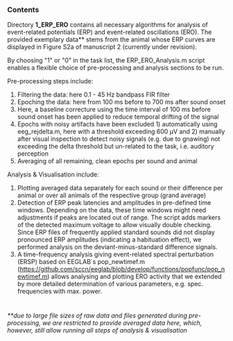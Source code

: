 ### Contents

Directory **1_ERP_ERO** contains all necessary algorithms for analysis of event-related potentials (ERP) and event-related oscillations (ERO). The provided exemplary data** stems from the animal whose ERP curves are displayed in Figure S2a of manuscript 2 (currently under revision).

By choosing "1" or "0" in the task list, the ERP_ERO_Analysis.m script enables a flexible choice of pre-processing and analysis sections to be run.

Pre-processing steps include:
1. Filtering the data: here 0.1 - 45 Hz bandpass FIR filter
2. Epoching the data: here from 100 ms before to 700 ms after sound onset
3. Here, a baseline correcture using the time interval of 100 ms before sound onset has been applied to reduce temporal drifting of the signal
4. Epochs with noisy artifacts have been excluded 1) automatically using eeg_rejdelta.m, here with a threshold exceeding 600 µV and 2) manually after visual inspection to detect noisy signals (e.g. due to gnawing) not exceeding the delta threshold but un-related to the task, i.e. auditory perception
5. Averaging of all remaining, clean epochs per sound and animal 

Analysis & Visualisation include:
1. Plotting averaged data separately for each sound or their difference per animal or over all animals of the respective group (grand average) 
2. Detection of ERP peak latencies and amplitudes in pre-defined time windows. Depending on the data, these time windows might need adjustments if peaks are located out of range. The script adds markers of the detected maximum voltage to allow visually double checking. Since ERP files of frequently applied standard sounds did not display pronounced ERP amplitudes (indicating a habituation effect), we performed analysis on the deviant-minus-standard difference signals.
3. A time-frequency analysis giving event-related spectral perturbation (ERSP) based on EEGLAB´s pop_newtimef.m (https://github.com/sccn/eeglab/blob/develop/functions/popfunc/pop_newtimef.m) allows analysing and plotting ERO activity that we extended by more detailed determination of various parameters, e.g. spec. frequencies with max. power.

#
_**due to large file sizes of raw data and files generated during pre-processing, we are restricted to provide averaged data here, which, however, still allow running all steps of analysis & visualisation_

